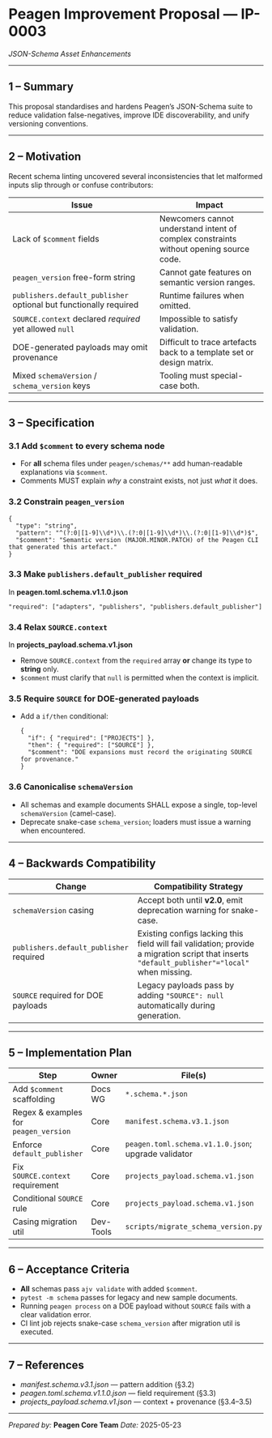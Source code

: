 # Peagen Improvement Proposal — **IP-0003**

*JSON-Schema Asset Enhancements*

---

## 1 – Summary

This proposal standardises and hardens Peagen’s JSON-Schema suite to reduce validation false-negatives, improve IDE discoverability, and unify versioning conventions.

---

## 2 – Motivation

Recent schema linting uncovered several inconsistencies that let malformed inputs slip through or confuse contributors:

| Issue                                                             | Impact                                                                                 |
| ----------------------------------------------------------------- | -------------------------------------------------------------------------------------- |
| Lack of `$comment` fields                                         | Newcomers cannot understand intent of complex constraints without opening source code. |
| `peagen_version` free-form string                                 | Cannot gate features on semantic version ranges.                                       |
| `publishers.default_publisher` optional but functionally required | Runtime failures when omitted.                                                         |
| `SOURCE.context` declared *required* yet allowed `null`           | Impossible to satisfy validation.                                                      |
| DOE-generated payloads may omit provenance                        | Difficult to trace artefacts back to a template set or design matrix.                  |
| Mixed `schemaVersion` / `schema_version` keys                     | Tooling must special-case both.                                                        |

---

## 3 – Specification

### 3.1  Add `$comment` to every schema node

* For **all** schema files under `peagen/schemas/**` add human-readable explanations via `$comment`.
* Comments MUST explain *why* a constraint exists, not just *what* it does.

### 3.2  Constrain `peagen_version`

```jsonc
{
  "type": "string",
  "pattern": "^(?:0|[1-9]\\d*)\\.(?:0|[1-9]\\d*)\\.(?:0|[1-9]\\d*)$",
  "$comment": "Semantic version (MAJOR.MINOR.PATCH) of the Peagen CLI that generated this artefact."
}
```

### 3.3  Make `publishers.default_publisher` required

In **peagen.toml.schema.v1.1.0.json**

```jsonc
"required": ["adapters", "publishers", "publishers.default_publisher"]
```

### 3.4  Relax `SOURCE.context`

In **projects\_payload.schema.v1.json**

* Remove `SOURCE.context` from the `required` array **or** change its type to **string** only.
* `$comment` must clarify that `null` is permitted when the context is implicit.

### 3.5  Require `SOURCE` for DOE-generated payloads

* Add a `if/then` conditional:

  ```jsonc
  {
    "if": { "required": ["PROJECTS"] },
    "then": { "required": ["SOURCE"] },
    "$comment": "DOE expansions must record the originating SOURCE for provenance."
  }
  ```

### 3.6  Canonicalise `schemaVersion`

* All schemas and example documents SHALL expose a single, top-level `schemaVersion` (camel-case).
* Deprecate snake-case `schema_version`; loaders must issue a warning when encountered.

---

## 4 – Backwards Compatibility

| Change                                  | Compatibility Strategy                                                                                                                        |
| --------------------------------------- | --------------------------------------------------------------------------------------------------------------------------------------------- |
| `schemaVersion` casing                  | Accept both until **v2.0**, emit deprecation warning for snake-case.                                                                          |
| `publishers.default_publisher` required | Existing configs lacking this field will fail validation; provide a migration script that inserts `"default_publisher"="local"` when missing. |
| `SOURCE` required for DOE payloads      | Legacy payloads pass by adding `"SOURCE": null` automatically during generation.                                                              |

---

## 5 – Implementation Plan

| Step                                  | Owner     | File(s)                                             | PR Tags        |
| ------------------------------------- | --------- | --------------------------------------------------- | -------------- |
| Add `$comment` scaffolding            | Docs WG   | `*.schema.*.json`                                   | `docs`         |
| Regex & examples for `peagen_version` | Core      | `manifest.schema.v3.1.json`                         | `schema`       |
| Enforce `default_publisher`           | Core      | `peagen.toml.schema.v1.1.0.json`; upgrade validator | `schema`,`cli` |
| Fix `SOURCE.context` requirement      | Core      | `projects_payload.schema.v1.json`                   | `schema`       |
| Conditional `SOURCE` rule             | Core      | `projects_payload.schema.v1.json`                   | `schema`       |
| Casing migration util                 | Dev-Tools | `scripts/migrate_schema_version.py`                 | `migration`    |

---

## 6 – Acceptance Criteria

* **All** schemas pass `ajv validate` with added `$comment`.
* `pytest -m schema` passes for legacy and new sample documents.
* Running `peagen process` on a DOE payload without `SOURCE` fails with a clear validation error.
* CI lint job rejects snake-case `schema_version` after migration util is executed.

---

## 7 – References

* *manifest.schema.v3.1.json* — pattern addition (§3.2)
* *peagen.toml.schema.v1.1.0.json* — field requirement (§3.3)
* *projects\_payload.schema.v1.json* — context + provenance (§3.4–3.5)

---

*Prepared by:* **Peagen Core Team**
*Date:*  2025-05-23
